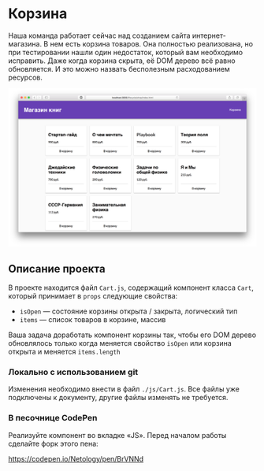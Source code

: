 Корзина
===

Наша команда работает сейчас над созданием сайта интернет-магазина. В нем есть корзина товаров. Она полностью реализована, но при тестировании нашли один недостаток, который вам необходимо исправить. Даже когда корзина скрыта, её DOM дерево всё равно обновляется. И это можно назвать бесполезным расходованием ресурсов.

![shop](./assets/shop.png)

## Описание проекта

В проекте находится файл `Cart.js`, содержащий компонент класса `Cart`, который принимает в `props` следующие свойства:
- `isOpen` — состояние корзины открыта / закрыта, логический тип
- `items` — список товаров в корзине, массив

Ваша задача доработать компонент корзины так, чтобы его DOM дерево обновлялось только когда меняется свойство `isOpen` или корзина открыта и меняется `items.length`

### Локально с использованием git

Изменения необходимо внести в файл `./js/Cart.js`. Все файлы уже подключены к документу, другие файлы изменять не требуется.

### В песочнице CodePen

Реализуйте компонент во вкладке «JS». Перед началом работы сделайте форк этого пена:

https://codepen.io/Netology/pen/BrVNNd
